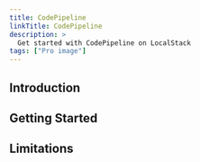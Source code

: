 ```yaml
---
title: CodePipeline
linkTitle: CodePipeline
description: >
  Get started with CodePipeline on LocalStack
tags: ["Pro image"]
---
```


## Introduction


## Getting Started


## Limitations

